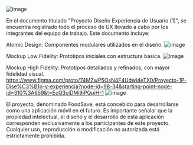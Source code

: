 ![image](https://github.com/user-attachments/assets/550e72e6-55a3-409b-938e-c1ea25095e02)

En el documento titulado "Proyecto Diseño Experiencia de Usuario (1)", se encuentra registrado todo el proceso de UX llevado a cabo por los integrantes del equipo de trabajo. Este documento incluye:

  Atomic Design: Componentes modulares utilizados en el diseño.
  ![image](https://github.com/user-attachments/assets/dc0a9031-624e-4f54-8abd-2051a6991275)



  Mockup Low Fidelity: Prototipos iniciales con estructura básica.
  ![image](https://github.com/user-attachments/assets/ff9d56bb-e462-4f18-9289-9caf44ff2470)



  Mockup High Fidelity: Prototipos detallados y refinados, con mayor fidelidad visual.
  https://www.figma.com/proto/74MZwP5OsN4F4Udwi4eTX0/Proyecto-1P-Dise%C3%B1o-y-experiencia?node-id=98-34&starting-point-node-id=310%3A659&t=EcQ3ciDMi9iPQpiH-1
  ![image](https://github.com/user-attachments/assets/f7c47cca-94fe-40a0-9413-adefc2b5a9eb)



El proyecto, denominado FoodSave, está concebido para desarrollarse como una aplicación móvil en el futuro. Es importante señalar que la propiedad intelectual, el diseño y el desarrollo de esta aplicación corresponden exclusivamente a los participantes de este proyecto. Cualquier uso, reproducción o modificación no autorizada está estrictamente prohibida.
